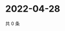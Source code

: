 # 2022-04-28

共 0 条

<!-- BEGIN WEIBO -->
<!-- 最后更新时间 Thu Apr 28 2022 15:11:33 GMT+0800 (China Standard Time) -->

<!-- END WEIBO -->
